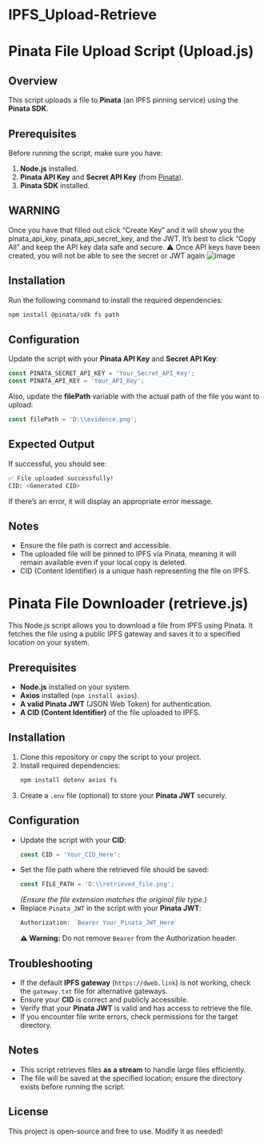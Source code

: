# IPFS_Upload-Retrieve
# Pinata File Upload Script (Upload.js)

## Overview
This script uploads a file to **Pinata** (an IPFS pinning service) using the **Pinata SDK**.

## Prerequisites
Before running the script, make sure you have:
1. **Node.js** installed.
2. **Pinata API Key** and **Secret API Key** (from [Pinata](https://www.pinata.cloud)).
3. **Pinata SDK** installed.

## WARNING 
Once you have that filled out click “Create Key” and it will show you the pinata_api_key, pinata_api_secret_key, and the JWT. It’s best to click “Copy All” and keep the API key data safe and secure. ⚠️ Once API keys have been created, you will not be able to see the secret or JWT again
![image](https://github.com/user-attachments/assets/b524ee17-9581-4ffb-8439-d0f9914bc94c)


## Installation
Run the following command to install the required dependencies:
```sh
npm install @pinata/sdk fs path
```

## Configuration
Update the script with your **Pinata API Key** and **Secret API Key**:
```js
const PINATA_SECRET_API_KEY = 'Your_Secret_API_Key';
const PINATA_API_KEY = 'Your_API_Key';
```

Also, update the **filePath** variable with the actual path of the file you want to upload:
```js
const filePath = 'D:\\evidence.png';
```


## Expected Output
If successful, you should see:
```sh
✅ File uploaded successfully!
CID: <Generated CID>
```
If there’s an error, it will display an appropriate error message.

## Notes
- Ensure the file path is correct and accessible.
- The uploaded file will be pinned to IPFS via Pinata, meaning it will remain available even if your local copy is deleted.
- CID (Content Identifier) is a unique hash representing the file on IPFS.

# Pinata File Downloader (retrieve.js)

This Node.js script allows you to download a file from IPFS using Pinata. It fetches the file using a public IPFS gateway and saves it to a specified location on your system.

## Prerequisites

- **Node.js** installed on your system.
- **Axios** installed (`npm install axios`).
- **A valid Pinata JWT** (JSON Web Token) for authentication.
- **A CID (Content Identifier)** of the file uploaded to IPFS.

## Installation

1. Clone this repository or copy the script to your project.
2. Install required dependencies:
   ```sh
   npm install dotenv axios fs
   ```
3. Create a `.env` file (optional) to store your **Pinata JWT** securely.

## Configuration

- Update the script with your **CID**:
  ```js
  const CID = 'Your_CID_Here';
  ```
- Set the file path where the retrieved file should be saved:
  ```js
  const FILE_PATH = 'D:\\retrieved_file.png';
  ```
  *(Ensure the file extension matches the original file type.)*
- Replace `Pinata_JWT` in the script with your **Pinata JWT**:
  ```js
  Authorization: `Bearer Your_Pinata_JWT_Here`
  ```
  **⚠️ Warning:** Do not remove `Bearer` from the Authorization header.

## Troubleshooting

- If the default **IPFS gateway** (`https://dweb.link`) is not working, check the `gateway.txt` file for alternative gateways.
- Ensure your **CID** is correct and publicly accessible.
- Verify that your **Pinata JWT** is valid and has access to retrieve the file.
- If you encounter file write errors, check permissions for the target directory.

## Notes

- This script retrieves files **as a stream** to handle large files efficiently.
- The file will be saved at the specified location; ensure the directory exists before running the script.

## License

This project is open-source and free to use. Modify it as needed!


